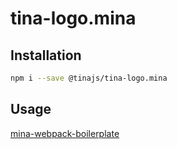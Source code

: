 # tina-logo.mina

## Installation
```bash
npm i --save @tinajs/tina-logo.mina
```

## Usage
[mina-webpack-boilerplate](../mina-webpack-boilerplate/src/home.page.mina)
